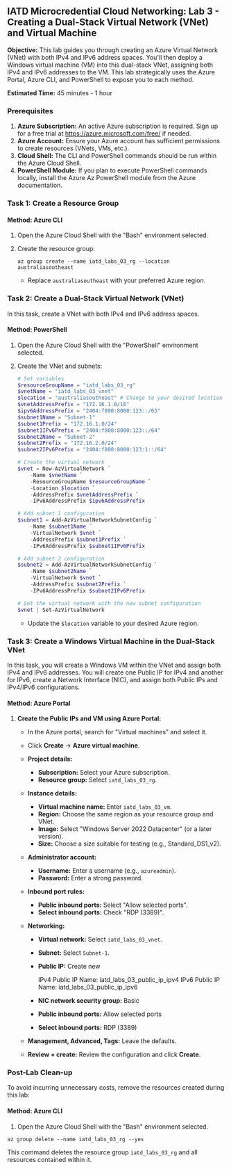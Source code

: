 ## IATD Microcredential Cloud Networking: Lab 3 - Creating a Dual-Stack Virtual Network (VNet) and Virtual Machine

**Objective:** This lab guides you through creating an Azure Virtual Network (VNet) with both IPv4 and IPv6 address spaces. You'll then deploy a Windows virtual machine (VM) into this dual-stack VNet, assigning both IPv4 and IPv6 addresses to the VM. This lab strategically uses the Azure Portal, Azure CLI, and PowerShell to expose you to each method.

**Estimated Time:** 45 minutes - 1 hour

### Prerequisites

1.  **Azure Subscription:** An active Azure subscription is required. Sign up for a free trial at <https://azure.microsoft.com/free/> if needed.
2.  **Azure Account:** Ensure your Azure account has sufficient permissions to create resources (VNets, VMs, etc.).
3.  **Cloud Shell:** The CLI and PowerShell commands should be run within the Azure Cloud Shell.
4.  **PowerShell Module:** If you plan to execute PowerShell commands locally, install the Azure Az PowerShell module from the Azure documentation.

### Task 1: Create a Resource Group

#### Method: Azure CLI

1.  Open the Azure Cloud Shell with the "Bash" environment selected.

2.  Create the resource group:

    ```azurecli
    az group create --name iatd_labs_03_rg --location australiasoutheast
    ```

    *   Replace `australiasoutheast` with your preferred Azure region.

### Task 2: Create a Dual-Stack Virtual Network (VNet)

In this task, create a VNet with both IPv4 and IPv6 address spaces.

#### Method: PowerShell

1.  Open the Azure Cloud Shell with the "PowerShell" environment selected.

2.  Create the VNet and subnets:

    ```powershell
    # Set variables
    $resourceGroupName = "iatd_labs_03_rg"
    $vnetName = "iatd_labs_03_vnet"
    $location = "australiasoutheast" # Change to your desired location
    $vnetAddressPrefix = "172.16.1.0/16"
    $ipv6AddressPrefix = "2404:f800:8000:123::/63"
    $subnet1Name = "Subnet-1"
    $subnet1Prefix = "172.16.1.0/24"
    $subnet1IPv6Prefix = "2404:f800:8000:123::/64"
    $subnet2Name = "Subnet-2"
    $subnet2Prefix = "172.16.2.0/24"
    $subnet2IPv6Prefix = "2404:f800:8000:123:1::/64"

    # Create the virtual network
    $vnet = New-AzVirtualNetwork `
        -Name $vnetName `
        -ResourceGroupName $resourceGroupName `
        -Location $location `
        -AddressPrefix $vnetAddressPrefix `
        -IPv6AddressPrefix $ipv6AddressPrefix

    # Add subnet 1 configuration
    $subnet1 = Add-AzVirtualNetworkSubnetConfig `
        -Name $subnet1Name `
        -VirtualNetwork $vnet `
        -AddressPrefix $subnet1Prefix `
        -IPv6AddressPrefix $subnet1IPv6Prefix

    # Add subnet 2 configuration
    $subnet2 = Add-AzVirtualNetworkSubnetConfig `
        -Name $subnet2Name `
        -VirtualNetwork $vnet `
        -AddressPrefix $subnet2Prefix `
        -IPv6AddressPrefix $subnet2IPv6Prefix

    # Set the virtual network with the new subnet configuration
    $vnet | Set-AzVirtualNetwork
    ```

    *   Update the `$location` variable to your desired Azure region.

### Task 3: Create a Windows Virtual Machine in the Dual-Stack VNet

In this task, you will create a Windows VM within the VNet and assign both IPv4 and IPv6 addresses. You will create one Public IP for IPv4 and another for IPv6, create a Network Interface (NIC), and assign both Public IPs and IPv4/IPv6 configurations.

#### Method: Azure Portal

1.  **Create the Public IPs and VM using Azure Portal:**
    *   In the Azure portal, search for "Virtual machines" and select it.
    *   Click **Create** -> **Azure virtual machine**.
    *   **Project details:**
        *   **Subscription:** Select your Azure subscription.
        *   **Resource group:** Select `iatd_labs_03_rg`.
    *   **Instance details:**
        *   **Virtual machine name:** Enter `iatd_labs_03_vm`.
        *   **Region:** Choose the same region as your resource group and VNet.
        *   **Image:** Select "Windows Server 2022 Datacenter" (or a later version).
        *   **Size:** Choose a size suitable for testing (e.g., Standard\_DS1\_v2).
    *   **Administrator account:**
        *   **Username:** Enter a username (e.g., `azureadmin`).
        *   **Password:** Enter a strong password.
    *   **Inbound port rules:**
        *   **Public inbound ports:** Select "Allow selected ports".
        *   **Select inbound ports:** Check "RDP (3389)".
    *   **Networking:**
        *   **Virtual network:** Select `iatd_labs_03_vnet`.
        *   **Subnet:** Select `Subnet-1`.
        * **Public IP:** Create new

           IPv4 Public IP Name: iatd\_labs\_03\_public\_ip\_ipv4
           IPv6 Public IP Name: iatd\_labs\_03\_public\_ip\_ipv6
        *   **NIC network security group:** Basic
        *   **Public inbound ports:** Allow selected ports
        *   **Select inbound ports:** RDP (3389)

    *   **Management, Advanced, Tags:** Leave the defaults.
    *   **Review + create:** Review the configuration and click **Create**.

### Post-Lab Clean-up

To avoid incurring unnecessary costs, remove the resources created during this lab:

#### Method: Azure CLI

1.  Open the Azure Cloud Shell with the "Bash" environment selected.

```azurecli
az group delete --name iatd_labs_03_rg --yes
```

This command deletes the resource group `iatd_labs_03_rg` and all resources contained within it.
